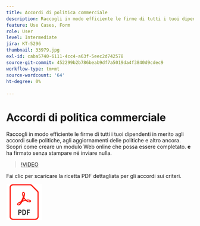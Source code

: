 ```yaml
---
title: Accordi di politica commerciale
description: Raccogli in modo efficiente le firme di tutti i tuoi dipendenti su accordi politici, aggiornamenti e altro ancora
feature: Use Cases, Form
role: User
level: Intermediate
jira: KT-5296
thumbnail: 33979.jpg
exl-id: caba5740-6111-4cc4-a63f-5eec2d742578
source-git-commit: 452299b2b786beab9df7a5019da4f3840d9cdec9
workflow-type: tm+mt
source-wordcount: '64'
ht-degree: 0%

---
```


# Accordi di politica commerciale

Raccogli in modo efficiente le firme di tutti i tuoi dipendenti in merito agli accordi sulle politiche, agli aggiornamenti delle politiche e altro ancora. Scopri come creare un modulo Web online che possa essere completato. **e** ha firmato senza stampare né inviare nulla.

>[!VIDEO](https://video.tv.adobe.com/v/33979?quality=12&learn=on&hidetitle=true)

Fai clic per scaricare la ricetta PDF dettagliata per gli accordi sui criteri.

[![Scarica ricetta PDF](../assets/acrobat_PDF_96.png)](../assets/adobe-sign_set_up_a_web_form_use_case.pdf)
